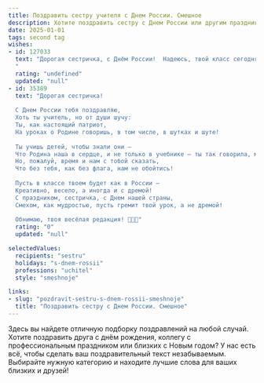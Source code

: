 ```yaml
---
title: Поздравить сестру учителя с Днем России. Смешное
description: Хотите поздравить сестру с Днем России или другим праздником? Наш ИИ создаст незабываемое поздравление, а вы обязательно выделитесь среди других.  
date: 2025-01-01
tags: second tag
wishes:
- id: 127033
  text: "Дорогая сестричка, с Днём России!  Надеюсь, твой класс сегодня будет вести себя как образцовые граждане — тихо, спокойно и без попыток свергнуть твоё учительское правление! Пусть этот праздник будет полон веселья, а твои ученики –  только с пятерками в дневниках (ну, или хотя бы без троек)!  С праздником!
  "
  rating: "undefined"
  updated: "null"
- id: 35389
  text: "Дорогая сестричка!
  
  С Днем России тебя поздравляю,
  Хоть ты учитель, но от души шучу:
  Ты, как настоящий патриот,
  На уроках о Родине говоришь, в том числе, в шутках и шуте!
  
  Ты учишь детей, чтобы знали они —
  Что Родина наша в сердце, и не только в учебнике — ты так говорила, милая,
  Но, пожалуй, время и нам с тобой сказать,
  Что без тебя, как без флага, нам не обойтись!
  
  Пусть в классе твоем будет как в России —
  Креативно, весело, а иногда и с дремой!
  С праздником, сестричка, с Днем нашей страны,
  Смехом, как мудростью, пусть гремит твой урок, а не дремой!
  
  Обнимаю, твоя весёлая редакция! 🎉🇷🇺"
  rating: "0"
  updated: "null"

selectedValues:
  recipients: "sestru"
  holidays: "s-dnem-rossii"
  professions: "uchitel"
  style: "smeshnoje"

links:
- slug: "pozdravit-sestru-s-dnem-rossii-smeshnoje"
  title: "Поздравить сестру с Днем России. Смешное"
---
```


Здесь вы найдете отличную подборку поздравлений на любой случай. 
Хотите поздравить друга с днём рождения, коллегу с профессиональным праздником или близких с Новым годом? У нас есть всё, чтобы сделать ваш поздравительный текст незабываемым. Выбирайте нужную категорию и находите лучшие слова для ваших близких и друзей!
